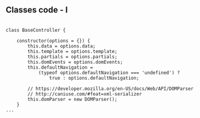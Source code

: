 ##  Classes code - I

<pre style="width: 100%;">
	<code data-trim>
class BaseController {
	
	constructor(options = {}) {
		this.data = options.data;
		this.template = options.template;
		this.partials = options.partials;
		this.domEvents = options.domEvents;
		this.defaultNavigation = 
			(typeof options.defaultNavigation === 'undefined') ? 
				true : options.defaultNavigation;

		// https://developer.mozilla.org/en-US/docs/Web/API/DOMParser
		// http://caniuse.com/#feat=xml-serializer
		this.domParser = new DOMParser();
	}
...
	</code>
</pre>